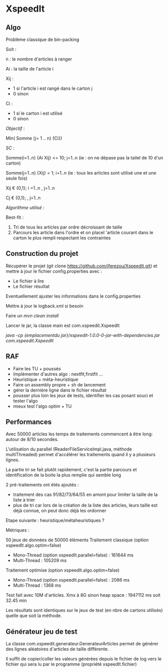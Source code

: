 # XspeedIt
## Algo

Problème classique de bin-packing

Soit :

n : le nombre d'articles à ranger

Ai : la taille de l'article i

Xij : 
- 1 si l'article i est rangé dans le carton j
- 0 sinon 


Ci : 
- 1 si le carton i est utilisé
- 0 sinon


*Objectif :*

Min( Somme (j= 1 .. n) {Ci})


*SC :*

Somme(i=1..n) {Ai Xij} <= 10; j=1..n (ie : on ne dépase pas la tailel de 10 d'un carton)

Somme(j=1..n) {Xij} = 1; i=1..n (ie : tous les articles sont utilisé une et une seule fois)

Xij € {0,1}; i =1..n , j=1..n

Cj € {0,1}; , j=1..n
 

*Algorithme utilisé :*

Best-fit :
1) Tri de tous les articles par ordre décroissant de taille
2) Parcours les article dans l'ordre et on placel 'article courant dans le carton le plus rempli respectant les contraintes


## Construction du projet

Récupérer le projet (git clone https://github.com/jferezou/XspeedIt.git) et mettre à jour le fichier config.properties avec :
- Le fichier à lire
- Le fichier résultat

Eventuellement ajuster les informations dans le config.properties

Mettre à jour le logback.xml si besoin

Faire un *mvn clean install*

Lancer le jar, la classe main est com.xspeedit.XspeedIt

*java -cp {emplacementdu jar}/xspeedit-1.0.0-0-jar-with-dependencies.jar com.xspeedit.XspeedIt*


## RAF
- Faire les TU + poussés
- Implémenter d'autres algo : nextfit,firstfit ...
- Heuristique + méta-heuristique
- Faire un assembly propre + sh de lancement
- gérer la dernière ligne dans le fichier résultat
- pousser plus loin les jeux de tests, identifier les cas posant souci et tester l'algo
- mieux test l'algo optim + TU

## Performances
Avec 50000 articles les temps de traitements commencent à être long: autour de 8/10 secondes.

L'utilisation du parallel (ReaderFileServiceImpl.java, méthode multiThreaded) permet d'accélérer les traitements quand il y a plusieurs lignes.

La partie tri se fait plutôt rapidement, c'est la partie parcours et identification de la boite la plus remplie qui semble long

2 pré-traitements ont étés ajoutés :
- traitement des cas 91/82/73/64/55 en amont pour limiter la taille de la liste à trier
- plus de tri car lors de la création de la liste des articles, leurs taille est déjà connue, on peut donc déjà les ordonner


Etape suivante : heuristique/métaheuristiques ?

Métriques :

50 jeux de données de 50000 éléments
Traitement classique (option xspeedIt.algo.optim=false)
- Mono-Thread (option xspeedIt.parallel=false) : 161644 ms
- Multi-Thread : 105209 ms

Traitement optimise (option xspeedIt.algo.optim=false)
- Mono-Thread (option xspeedIt.parallel=false) : 2086 ms
- Multi-Thread : 1368 ms


Test fait avec 10M d'articles. Xmx à 8G sinon heap space : 1947112 ms soit 32.45 min


Les résultats sont identiques sur le jeux de test (en nbre de cartons utilisés) quelle que soit la méthode.


## Générateur jeu de test

La classe com.xspeedit.generateur.GenerateurArticles permet de générer des lignes aléatoires d'articles de taille différente.

Il suffit de copier/coller les valeurs générées depuis le fichier de log vers le fichier qui sera lu par le programme (propriété xspeedIt.fichier)
